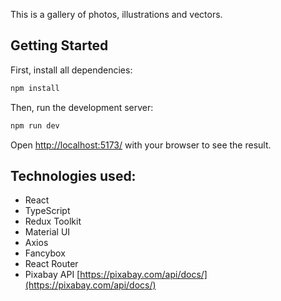 This is a gallery of photos, illustrations and vectors.

## Getting Started

First, install all dependencies:

```bash
npm install
```

Then, run the development server:

```bash
npm run dev
```

Open [http://localhost:5173/](http://localhost:5173/) with your browser to see the result.

## Technologies used:

- React
- TypeScript
- Redux Toolkit
- Material UI
- Axios
- Fancybox
- React Router
- Pixabay API [https://pixabay.com/api/docs/](https://pixabay.com/api/docs/)
